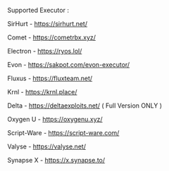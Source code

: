 Supported Executor : 

SirHurt - https://sirhurt.net/

Comet - https://cometrbx.xyz/

Electron - https://ryos.lol/

Evon - https://sakpot.com/evon-executor/

Fluxus - https://fluxteam.net/

Krnl - https://krnl.place/

Delta - https://deltaexploits.net/ ( Full Version ONLY )

Oxygen U - https://oxygenu.xyz/

Script-Ware - https://script-ware.com/

Valyse - https://valyse.net/

Synapse X - https://x.synapse.to/
